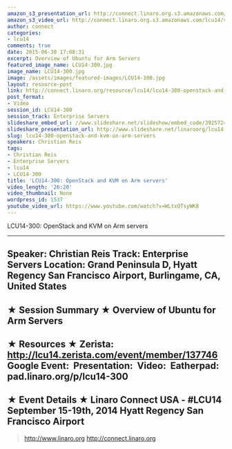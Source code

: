 ```yaml
---
amazon_s3_presentation_url: http://connect.linaro.org.s3.amazonaws.com/hkg15/Videos/09-17-Wednesday/LCU14-300.pdf
amazon_s3_video_url: http://connect.linaro.org.s3.amazonaws.com/lcu14/videos/09-17-Wednesday/LCU14-300-+OpenStack+and+KVM+on+Arm+servers.mp4
author: connect
categories:
- lcu14
comments: true
date: 2015-06-30 17:08:31
excerpt: Overview of Ubuntu for Arm Servers
featured_image_name: LCU14-300.jpg
image_name: LCU14-300.jpg
image: /assets/images/featured-images/LCU14-300.jpg
layout: resource-post
link: http://connect.linaro.org/resource/lcu14/lcu14-300-openstack-and-kvm-on-arm-servers/
post_format:
- Video
session_id: LCU14-300
session_track: Enterprise Servers
slideshare_embed_url: //www.slideshare.net/slideshow/embed_code/39257242
slideshare_presentation_url: http://www.slideshare.net/linaroorg/lcu14-300-open-stack-andkvm-on-arm-servers
slug: lcu14-300-openstack-and-kvm-on-arm-servers
speakers: Christian Reis
tags:
- Christian Reis
- Enterprise Servers
- lcu14
- LCU14-300
title: 'LCU14-300: OpenStack and KVM on Arm servers'
video_length: '26:20'
video_thumbnail: None
wordpress_id: 1537
youtube_video_url: https://www.youtube.com/watch?v=WLtxQTsyWK8
---
```


LCU14-300: OpenStack and KVM on Arm servers

---------------------------------------------------

Speaker: Christian Reis
Track: Enterprise Servers
Location: Grand Peninsula D, Hyatt Regency San Francisco Airport, Burlingame, CA, United States
---------------------------------------------------

★ Session Summary ★
Overview of Ubuntu for Arm Servers
---------------------------------------------------

★ Resources ★
Zerista: http://lcu14.zerista.com/event/member/137746
Google Event: 
Presentation: 
Video: 
Eatherpad: pad.linaro.org/p/lcu14-300
---------------------------------------------------

★ Event Details ★
Linaro Connect USA - #LCU14
September 15-19th, 2014
Hyatt Regency San Francisco Airport
---------------------------------------------------

> http://www.linaro.org
> http://connect.linaro.org
